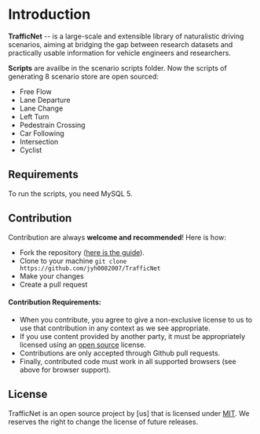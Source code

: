 Introduction
============

**TrafficNet** -- is a large-scale and extensible library of naturalistic driving scenarios, aiming at bridging the gap between research datasets and practically usable information for vehicle engineers and researchers. 

**Scripts** are availbe in the scenario scripts folder. Now the scripts of generating 8 scenario store are open sourced:

- Free Flow
- Lane Departure
- Lane Change 
- Left Turn
- Pedestrain Crossing
- Car Following
- Intersection
- Cyclist

Requirements
------------
To run the scripts, you need MySQL 5. 

Contribution
------------
Contribution are always **welcome and recommended**! Here is how:

- Fork the repository ([here is the guide](https://github.com/TrafficNet/TrafficNet.git)).
- Clone to your machine ```git clone https://github.com/jyh0082007/TrafficNet ```
- Make your changes
- Create a pull request

#### Contribution Requirements:

- When you contribute, you agree to give a non-exclusive license to us to use that contribution in any context as we see appropriate.
- If you use content provided by another party, it must be appropriately licensed using an [open source](http://opensource.org/licenses) license.
- Contributions are only accepted through Github pull requests.
- Finally, contributed code must work in all supported browsers (see above for browser support).

License
-------
TrafficNet is an open source project by [us] that is licensed under [MIT](http://opensource.org/licenses/MIT). We
reserves the right to change the license of future releases.
